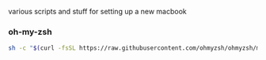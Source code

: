 various scripts and stuff for setting up a new macbook

### oh-my-zsh
```bash
sh -c "$(curl -fsSL https://raw.githubusercontent.com/ohmyzsh/ohmyzsh/master/tools/install.sh)"
```
